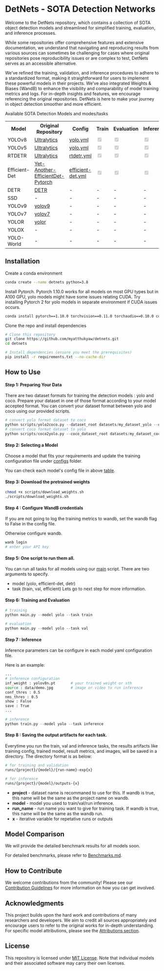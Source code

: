# DetNets - SOTA Detection Networks


Welcome to the DetNets repository, which contains a collection of SOTA object detection models and streamlined for simplified training, evaluation, and inference processes. 

While some repositories offer comprehensive features and extensive documentation, we understand that navigating and reproducing results from various sources can sometimes be challenging for cases where original repositories pose reproducibility issues or are complex to test, DetNets serves as an accessible alternative.

We've refined the training, validation, and inference procedures to adhere to a standardized format, making it straightforward for users to implement these powerful models in their projects. We've also integrated Weights & Biases (WandB) to enhance the visibility and comparability of model training metrics and logs. For in-depth insights and features, we encourage referencing the original repositories. DetNets is here to make your journey in object detection smoother and more efficient.

<a id="models">Available SOTA Detection Models and modes/tasks</a>

<table>
  <tr>
    <th>Model</th>
    <th>Original Repository</th>
    <th>Config</th>
    <th>Train</th>
    <th>Evaluation</th>
    <th>Inference</th>
  </tr>
  <tr>
    <td>YOLOv8</td>
    <td><a href="https://github.com/ultralytics/ultralytics">Ultralytics</a></td>
    <td><a href="https://github.com/myatthukyaw/detnets/blob/main/configs/yolo.yml">yolo.yml</a></td>
    <td><input type="checkbox" checked disabled></td>
    <td><input type="checkbox" checked disabled></td>
    <td><input type="checkbox" checked disabled></td>
  </tr>
  <tr>
    <tr>
    <td>YOLOv5</td>
    <td><a href="https://github.com/ultralytics/ultralytics">Ultralytics</a></td>
    <td><a href="https://github.com/myatthukyaw/detnets/blob/main/configs/yolo.yml">yolo.yml</a></td>
    <td><input type="checkbox" checked disabled></td>
    <td><input type="checkbox" checked disabled></td>
    <td><input type="checkbox" checked disabled></td>
  </tr>
  <tr>
    <tr>
    <td>RTDETR</td>
    <td><a href="https://github.com/ultralytics/ultralytics">Ultralytics</a></td>
    <td><a href="https://github.com/myatthukyaw/detnets/blob/main/configs/rtdetr.yml">rtdetr.yml</a></td>
    <td><input type="checkbox" checked disabled></td>
    <td><input type="checkbox" checked disabled></td>
    <td><input type="checkbox" checked disabled></td>
  </tr>
  <tr>
    <td>Efficient-Det</td>
    <td><a href="https://github.com/zylo117/Yet-Another-EfficientDet-Pytorch">Yet-Another-EfficientDet-Pytorch</a></td>
    <td><a href="https://github.com/myatthukyaw/detnets/blob/main/configs/efficient-det.yml">efficient-det.yml</a></td>
    <td><input type="checkbox" checked disabled></td>
    <td><input type="checkbox" checked disabled></td>
    <td><input type="checkbox" checked disabled></td>
  </tr>
  <tr>
    <td>DETR</td>
    <td><a href="https://github.com/facebookresearch/detr">DETR</a></td>
    <td>-</td>
    <td>-</td>
    <td>-</td>
    <td>-</td>
  </tr>
  <tr>
    <td>SSD</td>
    <td>-</td>
    <td>-</td>
    <td>-</td>
    <td>-</td>
    <td>-</td>
  </tr>
  <tr>
    <td>YOLOv9</td>
    <td><a href="https://github.com/WongKinYiu/yolov9">yolov9</a></td>
    <td>-</td>
    <td>-</td>
    <td>-</td>
    <td>-</td>
  </tr>
    <tr>
    <td>YOLOv7</td>
    <td><a href="https://github.com/WongKinYiu/yolov7">yolov7</a></td>
    <td>-</td>
    <td>-</td>
    <td>-</td>
    <td>-</td>
  </tr>
    <tr>
    <td>YOLOR</td>
    <td><a href="https://github.com/WongKinYiu/yolor">yolor</a></td>
    <td>-</td>
    <td>-</td>
    <td>-</td>
    <td>-</td>
  </tr>
  <tr>
    <td>YOLOX</td>
    <td>-</td>
    <td>-</td>
    <td>-</td>
    <td>-</td>
    <td>-</td>
  </tr>
  <tr>
    <td>YOLO-World</td>
    <td>-</td>
    <td>-</td>
    <td>-</td>
    <td>-</td>
    <td>-</td>
  </tr>
</table>



## Installation

Create a conda environment
```bash
conda create --name detnets python=3.8
```

Install Pytorch. 
Pytorch 1.10.0 works for all models on most GPU types but in A100 GPU, yolo models might have some issues relating CUDA. Try installing Pytorch 2 for yolo models in separate environment if CUDA issues occurs.
```bash
conda install pytorch==1.10.0 torchvision==0.11.0 torchaudio==0.10.0 cudatoolkit=11.3 -c pytorch -c conda-forge
```

Clone the repo and install dependencies
```bash
# Clone this repository
git clone https://github.com/myatthukyaw/detnets.git
cd detnets

# Install dependencies (ensure you meet the prerequisites)
pip install -r requirements.txt --no-cache-dir 
```

## How to Use

#### Step 1: Preparing Your Data</br>
There are two dataset formats for training the detection models : yolo and coco. Prepare your dataset in one of those format according to your model accepted format. You can convert your dataset format between yolo and coco using our provided scripts. 

```python
# convert yolo format dataset to coco
python scripts/yolo2coco.py --dataset_root datasets/my_dataset_yolo --output_dataset datasets/my_dataset_coco
# convert coco format dataset to yolo
python scripts/coco2yolo.py --coco_dataset_root datasets/my_dataset_coco --output_yolo_dataset datasets/my_dataset_yolo
```

#### Step 2: Selecting a Model</br>
Choose a model that fits your requirements and update the training configuration file under [configs](https://github.com/myatthukyaw/detnets/blob/main/configs) folder.

You can check each model's config file in above [table](#models).

#### Step 3: Download the pretrained weights

```bash
chmod +x scripts/download_weights.sh
./scripts/download_weights.sh
```

#### Step 4 : Configure WandB credentials 

If you are not going to log the training metrics to wandb, set the wandb flag to False in the config file. 

Otherwise configure wandb. 

```bash
wanb login 
# enter your API key
```

#### Step 5: One script to run them all.</br>
You can run all tasks for all models using our [main](https://github.com/myatthukyaw/detnets/blob/main/main.py) script.
There are two arguments to specify. 
- model (yolo, efficient-det, detr)
- task (train, val, efficient)
Lets go to next step for more information. 

#### Step 6: Training and Evaluation
```python
# training
python main.py --model yolo --task train

# evaluation
python main.py --model yolo --task val
```

#### Step 7 : Inference

Inference parameters can be configure in each model yaml configuration file.

Here is an example:
```bash
...
# inference configuration
inf_weight : yolov8n.pt       # your trained weight or sth
source : data/demo.jpg        # image or video to run inference
conf_thres : 0.5
nms_thres : 0.5
show : False
save : True
...
```

```python
# inference
python train.py --model yolo --task inference
```

#### Step 8 : Saving the output artifacts for each task.

Everytime you run the train, val and inference tasks, the results artifacts like training config, trained model, result metrics, and images, will be saved in a directory.
The directory format is as below: 
```bash
# for training and validation
runs/{project}/{model}/{run-name}-exp{x}

# for inference
runs/{project}/{model}/outputs-{x}
```

- **project** - dataset name is recommaned to use for this. If wandb is true, this name will be the same as the project name on wandb. 
- **model** - model you used to train/val/run inference.
- **run_name** - run name you want to give for training task. If wandb is true, this name will be the same as the wandb run. 
- **x** - iterative variable for repetative runs or outputs


## Model Comparison
We will provide the detailed benchmark results for all models soon.

For detailed benchmarks, please refer to [Benchmarks.md](BENCHMARKS.md).


## How to Contribute
We welcome contributions from the community! Please see our [Contribution Guidelines](CONTRIBUTION.md) for more information on how you can get involved.

## Acknowledgments
This project builds upon the hard work and contributions of many researchers and developers. We aim to credit all sources appropriately and encourage users to refer to the original works for in-depth understanding. For specific model attributions, please see the [Attributions section](ATTRIBUTION.md).

## License
This repository is licensed under [MIT License](LICENSE). Note that individual models and their associated software may carry their own licenses.